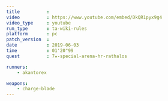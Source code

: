 ```yaml
---
title          :
video          : https://www.youtube.com/embed/DkQR1pyx9g4
video_type     : youtube
run_type       : ta-wiki-rules
platform       : pc
patch_version  :
date           : 2019-06-03
time           : 01'20"99
quest          : 7★-special-arena-hr-rathalos

runners:
    - akantorex

weapons:
    - charge-blade
---
```

